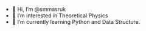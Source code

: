 - 👋 Hi, I’m @smmasruk
- 👀 I’m interested in Theoretical Physics
- 🌱 I’m currently learning Python and Data Structure. 


<!---
smmasruk/smmasruk is a ✨ special ✨ repository because its `README.md` (this file) appears on your GitHub profile.
You can click the Preview link to take a look at your changes.
--->
